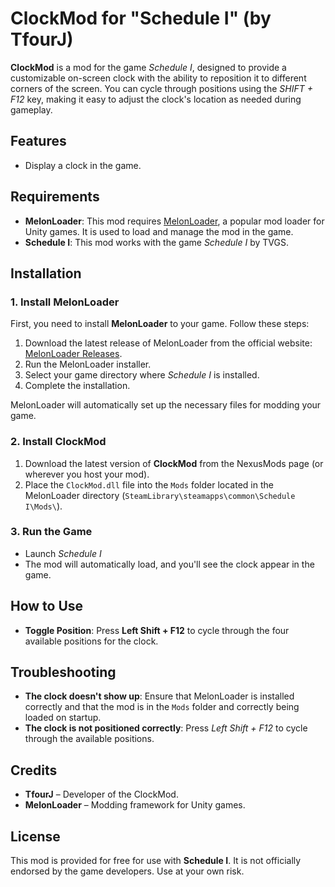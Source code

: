 # ClockMod for "Schedule I" (by TfourJ)

**ClockMod** is a mod for the game *Schedule I*, designed to provide a customizable on-screen clock with the ability to reposition it to different corners of the screen. You can cycle through positions using the *SHIFT + F12* key, making it easy to adjust the clock's location as needed during gameplay.

## Features

- Display a clock in the game.

## Requirements

- **MelonLoader**: This mod requires [MelonLoader](https://melonwiki.xyz/), a popular mod loader for Unity games. It is used to load and manage the mod in the game.
- **Schedule I**: This mod works with the game *Schedule I* by TVGS.

## Installation

### 1. Install MelonLoader

First, you need to install **MelonLoader** to your game. Follow these steps:

1. Download the latest release of MelonLoader from the official website: [MelonLoader Releases](https://github.com/LavaGang/MelonLoader/releases).
2. Run the MelonLoader installer.
3. Select your game directory where *Schedule I* is installed.
4. Complete the installation.

MelonLoader will automatically set up the necessary files for modding your game.

### 2. Install ClockMod

1. Download the latest version of **ClockMod** from the NexusMods page (or wherever you host your mod).
2. Place the `ClockMod.dll` file into the `Mods` folder located in the MelonLoader directory (`SteamLibrary\steamapps\common\Schedule I\Mods\`).

### 3. Run the Game

- Launch *Schedule I*
- The mod will automatically load, and you'll see the clock appear in the game.

## How to Use

- **Toggle Position**: Press **Left Shift + F12** to cycle through the four available positions for the clock.

## Troubleshooting

- **The clock doesn't show up**: Ensure that MelonLoader is installed correctly and that the mod is in the `Mods` folder and correctly being loaded on startup.
- **The clock is not positioned correctly**: Press *Left Shift + F12* to cycle through the available positions.

## Credits

- **TfourJ** – Developer of the ClockMod.
- **MelonLoader** – Modding framework for Unity games.

## License

This mod is provided for free for use with **Schedule I**. It is not officially endorsed by the game developers. Use at your own risk.
